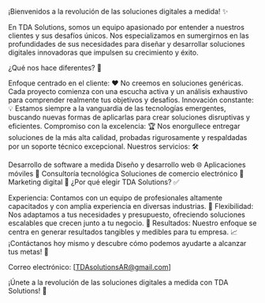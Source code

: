 ¡Bienvenidos a la revolución de las soluciones digitales a medida! ✨

En TDA Solutions, somos un equipo apasionado por entender a nuestros clientes y sus desafíos únicos. Nos especializamos en sumergirnos en las profundidades de sus necesidades para diseñar y desarrollar soluciones digitales innovadoras que impulsen su crecimiento y éxito.

¿Qué nos hace diferentes? 🤔

Enfoque centrado en el cliente: ❤️ No creemos en soluciones genéricas. Cada proyecto comienza con una escucha activa y un análisis exhaustivo para comprender realmente tus objetivos y desafíos.
Innovación constante: 💡 Estamos siempre a la vanguardia de las tecnologías emergentes, buscando nuevas formas de aplicarlas para crear soluciones disruptivas y eficientes.
Compromiso con la excelencia: 🏆 Nos enorgullece entregar soluciones de la más alta calidad, probadas rigurosamente y respaldadas por un soporte técnico excepcional.
Nuestros servicios: 🛠️

Desarrollo de software a medida
Diseño y desarrollo web 🌐
Aplicaciones móviles 📱
Consultoría tecnológica
Soluciones de comercio electrónico 🛒
Marketing digital 📢
¿Por qué elegir TDA Solutions? ✅

Experiencia: Contamos con un equipo de profesionales altamente capacitados y con amplia experiencia en diversas industrias. 💪
Flexibilidad: Nos adaptamos a tus necesidades y presupuesto, ofreciendo soluciones escalables que crecen junto a tu negocio. 🌱
Resultados: Nuestro enfoque se centra en generar resultados tangibles y medibles para tu empresa. 📈
¡Contáctanos hoy mismo y descubre cómo podemos ayudarte a alcanzar tus metas! 📧

Correo electrónico: [TDAsolutionsAR@gmail.com]

¡Únete a la revolución de las soluciones digitales a medida con TDA Solutions! 🚀
